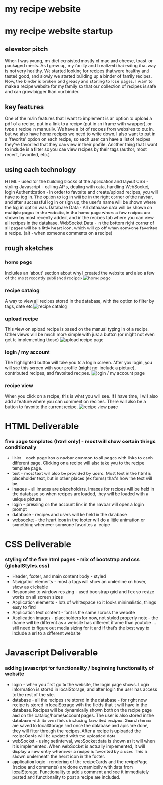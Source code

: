 # my recipe website 
# my recipe website startup
## elevator pitch
When I was young, my diet consisted mostly of mac and cheese, toast, or packaged meals. As I grew up, my family and I realized that eating that way is not very healthy. We started looking for recipes that were healthy and tasted good, and slowly we started building up a binder of family recipes. Now, the binder is broken and greasy and starting to lose pages. I want to make a recipe website for my family so that our collection of recipes is safe and can grow bigger than our binder. 

## key features
One of the main features that I want to implement is an option to upload a pdf of a recipe, put in a link to a recipe (put in an iframe with wrapper), or type a recipe in manually. We have a lot of recipes from websites to put in, but we also have home recipes we need to write down. I also want to put in a 'favorite' option on each recipe, so each user can have a list of recipes they've favorited that they can view in their profile. Another thing that I want to include is a filter so you can view recipes by their tags (author, most recent, favorited, etc.).

## using each technology
HTML - used for the building blocks of the application and layout
CSS - styling
Javascript - calling APIs, dealing with data, handling WebSocket, login
Authentication - In order to favorite and create/upload recipes, you will have to log in. The option to log in will be in the right corner of the navbar, and after successful log in or sign up, the user's name will be shown where the log in option was. 
Database Data - All database data will be shown on multiple pages in the website, in the home page where a few recipes are shown by most recently added, and in the recipes tab where you can view all recipes in the database. 
WebSocket Data - In the bottom right corner of all pages will be a little heart icon, which will go off when someone favorites a recipe. (alt - when someone comments on a recipe)

## rough sketches
### home page
Includes an 'about' section about why I created the website and also a few of the most recently published recipes
![home page](<roughSketches/Screenshot 2023-09-19 at 8.47.40 AM.png>)
### recipe catalog
A way to view all recipes stored in the database, with the option to filter by tags, date etc
![recipe catalog](<roughSketches/Screenshot 2023-09-19 at 8.47.51 AM.png>)
### upload recipe
This view on upload recipe is based on the manual typing in of a recipe. Other views will be much more simple with just a button (or might not even get to implementing those)
![upload recipe page](<roughSketches/Screenshot 2023-09-19 at 8.48.04 AM.png>)
### login / my account
The highlighted button will take you to a login screen. After you login, you will see this screen with your profile (might not include a picture), contributed recipes, and favorited recipes.
![login / my account page](<roughSketches/Screenshot 2023-09-19 at 8.48.12 AM.png>)
### recipe view
When you click on a recipe, this is what you will see. If I have time, I will also add a feature where you can comment on recipes. There will also be a button to favorite the current recipe. 
![recipe view page](<roughSketches/Screenshot 2023-09-19 at 8.49.12 AM.png>)

# HTML Deliverable
### five page templates (html only) - most will show certain things conditionally
* links - each page has a navbar common to all pages with links to each different page. Clicking on a recipe will also take you to the recipe template page.
* text - most text will also be provided by users. Most text in the html is placeholder text, but in other places (ex forms) that's how the text will be. 
* images - all images are placeholders. Images for recipes will be held in the database so when recipes are loaded, they will be loaded with a unique picture
* login - pressing on the account link in the navbar will open a login prompt
* database - recipes and users will be held in the database
* websocket - the heart icon in the footer will do a little animation or something whenever someone favorites a recipe

# CSS Deliverable
### styling of the five html pages - mix of bootstrap and css (globalStyles.css)
* Header, footer, and main content body - styled
* Navigation elements - most a tags will show an underline on hover, show as clickable
* Responsive to window resizing - used bootstrap grid and flex so resize works on all screen sizes
* Application elements - lots of whitespace so it looks minimalistic, things easy to find
* Application text content - font is the same across the website
* Application images - placeholders for now, not styled properly
note - the iframe will be different as a website has different iframe than youtube ... still need to figure out media sizing for it and if that's the best way to include a url to a different website.

# Javascript Deliverable
### adding javascript for functionality / beginning functionality of website
* login - when you first go to the website, the login page shows. Login information is stored in localStorage, and after login the user has access to the rest of the site.
* database - all the recipes are stored in the database - for right now recipe is stored in localStorage with the fields that it will have in the database. Recipes will be dynamically shown both on the recipe page and on the catalog/home/account pages. The user is also stored in the database with its own fields including favorited recipes. Search terms are saved to localStorage and once the database and apis are done, they will filter through the recipes. After a recipe is uploaded the recipeCards will be updated with the uploaded data. 
* webSocket - using setInterval, webSocket data is shown as it will when it is implemented. When webSocket is actually implemented, it will display a new entry whenever a recipe is favorited by a user. This is shown underneath the heart icon in the footer.
* application logic - rendering of the recipeCards and the recipePage (recipe and comments) are done dynamically with data from localStorage. Functionality to add a comment and see it immediately posted and functionality to post a recipe are included.